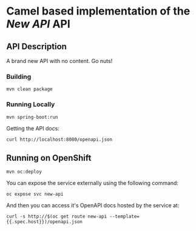 # Camel based implementation of the _New API_ API

## API Description ##
A brand new API with no content.  Go nuts!

### Building

    mvn clean package

### Running Locally

    mvn spring-boot:run

Getting the API docs:

    curl http://localhost:8080/openapi.json

## Running on OpenShift

    mvn oc:deploy

You can expose the service externally using the following command:

    oc expose svc new-api

And then you can access it's OpenAPI docs hosted by the service at:

    curl -s http://$(oc get route new-api --template={{.spec.host}})/openapi.json

